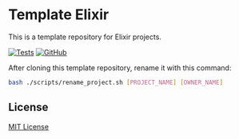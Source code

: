 # Template Elixir

This is a template repository for Elixir projects.

[![Tests](https://github.com/aifrak/template-elixir/actions/workflows/tests.yml/badge.svg)](https://github.com/aifrak/template-elixir/actions/workflows/tests.yml)
[![GitHub](https://img.shields.io/github/license/aifrak/template-elixir?color=blue)](https://github.com/aifrak/template-elixir/blob/master/LICENSE)

After cloning this template repository, rename it with this command:

```bash
bash ./scripts/rename_project.sh [PROJECT_NAME] [OWNER_NAME]
```

## License

[MIT License](https://github.com/aifrak/template-elixir/blob/main/LICENSE)
